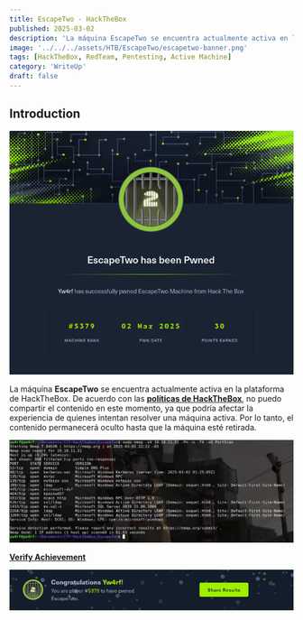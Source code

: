 ```yaml
---
title: EscapeTwo - HackTheBox
published: 2025-03-02
description: 'La máquina EscapeTwo se encuentra actualmente activa en la plataforma de HackTheBox. De acuerdo con las políticas de HackTheBox, no puedo compartir el contenido en este momento, ya que podría afectar la experiencia de quienes intentan resolver una máquina activa. Por lo tanto, el contenido permanecerá oculto hasta que la máquina esté retirada.'
image: '../../../assets/HTB/EscapeTwo/escapetwo-banner.png'
tags: [HackTheBox, RedTeam, Pentesting, Active Machine]
category: 'WriteUp'
draft: false 
---
```


## Introduction

![EscapeTwo yw4rf](../../../assets/HTB/EscapeTwo/escapetwo-hackthebox.png)

La máquina **EscapeTwo** se encuentra actualmente activa en la plataforma de HackTheBox. De acuerdo con las **[políticas de HackTheBox](https://help.hackthebox.com/en/articles/5188925-streaming-writeups-walkthrough-guidelines)**, no puedo compartir el contenido en este momento, ya que podría afectar la experiencia de quienes intentan resolver una máquina activa. Por lo tanto, el contenido permanecerá oculto hasta que la máquina esté retirada.

![EscapeTwo Yw4rf](../../../assets/HTB/EscapeTwo/escapetwo-1.png)

**[Verify Achievement](https://www.hackthebox.com/achievement/machine/2035837/642)**

![EscapeTwo yw4rf](../../../assets/HTB/EscapeTwo/escapetwo-pwnd.png)